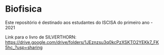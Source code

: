 # Biofisica

Este repositório é destinado aos estudantes do ISCISA do primeiro ano - 2021

Link para o livro de SILVERTHORN: https://drive.google.com/drive/folders/1JEznzsu3q0kcPzXSKTO2YEKk7_FK5hc_?usp=sharing
